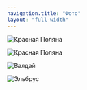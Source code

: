 ```yaml
---
navigation.title: "Фото"
layout: "full-width"
---
```


![Красная Поляна](/20190831.jpg)

![Красная Поляна](/20190830.jpg)

![Валдай](/20190526.jpg)

![Эльбрус](/20150226.jpg)
